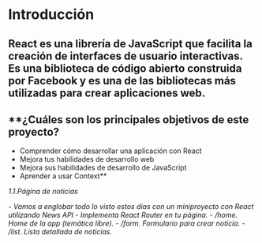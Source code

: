# **Introducción**
## **React es una librería de JavaScript que facilita la creación de interfaces de usuario interactivas. Es una biblioteca de código abierto construida por Facebook y es una de las bibliotecas más utilizadas para crear aplicaciones web.**

## **¿Cuáles son los principales objetivos de este proyecto?
* Comprender cómo desarrollar una aplicación con React
* Mejora tus habilidades de desarrollo web
* Mejora sus habilidades de desarrollo de JavaScript
* Aprender a usar Context**


_1.1.Página de noticias_

_- Vamos a englobar todo lo visto estos días con un miniproyecto con React utilizando News API_
_- Implementa React Router en tu página._
_- /home. Home de la app (temática libre)._
_- /form. Formulario para crear noticia._
_- /list. Lista detallada de noticias._

